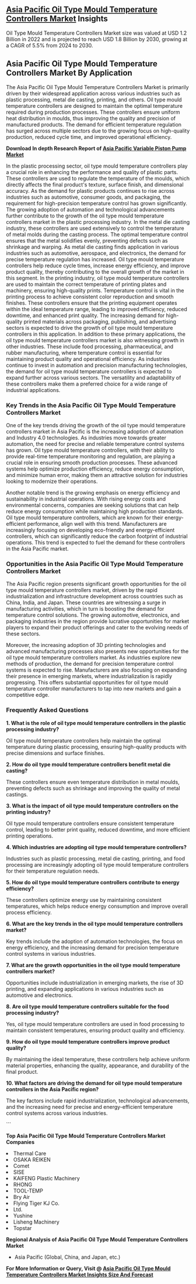 <h2><a href="https://www.verifiedmarketreports.com/download-sample/?rid=391004&amp;utm_source=Github-Feb&amp;utm_medium=225" target="_blank">Asia Pacific Oil Type Mould Temperature Controllers Market</a> Insights</h2><p>Oil Type Mould Temperature Controllers Market size was valued at USD 1.2 Billion in 2022 and is projected to reach USD 1.8 Billion by 2030, growing at a CAGR of 5.5% from 2024 to 2030.</p><p><h2>Asia Pacific Oil Type Mould Temperature Controllers Market By Application</h2> <p>The Asia Pacific Oil Type Mould Temperature Controllers Market is primarily driven by their widespread application across various industries such as plastic processing, metal die casting, printing, and others. Oil type mould temperature controllers are designed to maintain the optimal temperature required during production processes. These controllers ensure uniform heat distribution in moulds, thus improving the quality and precision of manufactured products. The demand for efficient temperature regulation has surged across multiple sectors due to the growing focus on high-quality production, reduced cycle time, and improved operational efficiency. <p><strong>Download In depth Research Report of <a href="https://www.verifiedmarketreports.com/download-sample/?rid=236118&amp;utm_source=Pulse-Dec&amp;utm_medium=225" target="_blank">Asia Pacific Variable Piston Pump Market</a></strong></p> In the plastic processing sector, oil type mould temperature controllers play a crucial role in enhancing the performance and quality of plastic parts. These controllers are used to regulate the temperature of the moulds, which directly affects the final product's texture, surface finish, and dimensional accuracy. As the demand for plastic products continues to rise across industries such as automotive, consumer goods, and packaging, the requirement for high-precision temperature control has grown significantly. The growing adoption of automation and technological advancements further contribute to the growth of the oil type mould temperature controllers market in the plastic processing industry. In the metal die casting industry, these controllers are used extensively to control the temperature of metal molds during the casting process. The optimal temperature control ensures that the metal solidifies evenly, preventing defects such as shrinkage and warping. As metal die casting finds application in various industries such as automotive, aerospace, and electronics, the demand for precise temperature regulation has increased. Oil type mould temperature controllers help reduce cycle times, increase energy efficiency, and improve product quality, thereby contributing to the overall growth of the market in this segment. In the printing industry, oil type mould temperature controllers are used to maintain the correct temperature of printing plates and machinery, ensuring high-quality prints. Temperature control is vital in the printing process to achieve consistent color reproduction and smooth finishes. These controllers ensure that the printing equipment operates within the ideal temperature range, leading to improved efficiency, reduced downtime, and enhanced print quality. The increasing demand for high-quality printed materials across packaging, publishing, and advertising sectors is expected to drive the growth of oil type mould temperature controllers in this application. In addition to these primary applications, the oil type mould temperature controllers market is also witnessing growth in other industries. These include food processing, pharmaceutical, and rubber manufacturing, where temperature control is essential for maintaining product quality and operational efficiency. As industries continue to invest in automation and precision manufacturing technologies, the demand for oil type mould temperature controllers is expected to expand further across various sectors. The versatility and adaptability of these controllers make them a preferred choice for a wide range of industrial applications. <h3>Key Trends in the Asia Pacific Oil Type Mould Temperature Controllers Market</h3> <p>One of the key trends driving the growth of the oil type mould temperature controllers market in Asia Pacific is the increasing adoption of automation and Industry 4.0 technologies. As industries move towards greater automation, the need for precise and reliable temperature control systems has grown. Oil type mould temperature controllers, with their ability to provide real-time temperature monitoring and regulation, are playing a crucial role in ensuring smooth production processes. These advanced systems help optimize production efficiency, reduce energy consumption, and minimize human error, making them an attractive solution for industries looking to modernize their operations.</p> <p>Another notable trend is the growing emphasis on energy efficiency and sustainability in industrial operations. With rising energy costs and environmental concerns, companies are seeking solutions that can help reduce energy consumption while maintaining high production standards. Oil type mould temperature controllers, which are known for their energy-efficient performance, align well with this trend. Manufacturers are increasingly focusing on developing eco-friendly and energy-efficient controllers, which can significantly reduce the carbon footprint of industrial operations. This trend is expected to fuel the demand for these controllers in the Asia Pacific market.</p> <h3>Opportunities in the Asia Pacific Oil Type Mould Temperature Controllers Market</h3> <p>The Asia Pacific region presents significant growth opportunities for the oil type mould temperature controllers market, driven by the rapid industrialization and infrastructure development across countries such as China, India, and Japan. These countries are witnessing a surge in manufacturing activities, which in turn is boosting the demand for temperature control solutions. The growing automotive, electronics, and packaging industries in the region provide lucrative opportunities for market players to expand their product offerings and cater to the evolving needs of these sectors.</p> <p>Moreover, the increasing adoption of 3D printing technologies and advanced manufacturing processes also presents new opportunities for the oil type mould temperature controllers market. As industries explore new methods of production, the demand for precision temperature control systems is expected to rise. Manufacturers are also focusing on expanding their presence in emerging markets, where industrialization is rapidly progressing. This offers substantial opportunities for oil type mould temperature controller manufacturers to tap into new markets and gain a competitive edge.</p> <h3>Frequently Asked Questions</h3> <p><strong>1. What is the role of oil type mould temperature controllers in the plastic processing industry?</strong></p> <p>Oil type mould temperature controllers help maintain the optimal temperature during plastic processing, ensuring high-quality products with precise dimensions and surface finishes.</p> <p><strong>2. How do oil type mould temperature controllers benefit metal die casting?</strong></p> <p>These controllers ensure even temperature distribution in metal moulds, preventing defects such as shrinkage and improving the quality of metal castings.</p> <p><strong>3. What is the impact of oil type mould temperature controllers on the printing industry?</strong></p> <p>Oil type mould temperature controllers ensure consistent temperature control, leading to better print quality, reduced downtime, and more efficient printing operations.</p> <p><strong>4. Which industries are adopting oil type mould temperature controllers?</strong></p> <p>Industries such as plastic processing, metal die casting, printing, and food processing are increasingly adopting oil type mould temperature controllers for their temperature regulation needs.</p> <p><strong>5. How do oil type mould temperature controllers contribute to energy efficiency?</strong></p> <p>These controllers optimize energy use by maintaining consistent temperatures, which helps reduce energy consumption and improve overall process efficiency.</p> <p><strong>6. What are the key trends in the oil type mould temperature controllers market?</strong></p> <p>Key trends include the adoption of automation technologies, the focus on energy efficiency, and the increasing demand for precision temperature control systems in various industries.</p> <p><strong>7. What are the growth opportunities in the oil type mould temperature controllers market?</strong></p> <p>Opportunities include industrialization in emerging markets, the rise of 3D printing, and expanding applications in various industries such as automotive and electronics.</p> <p><strong>8. Are oil type mould temperature controllers suitable for the food processing industry?</strong></p> <p>Yes, oil type mould temperature controllers are used in food processing to maintain consistent temperatures, ensuring product quality and efficiency.</p> <p><strong>9. How do oil type mould temperature controllers improve product quality?</strong></p> <p>By maintaining the ideal temperature, these controllers help achieve uniform material properties, enhancing the quality, appearance, and durability of the final product.</p> <p><strong>10. What factors are driving the demand for oil type mould temperature controllers in the Asia Pacific region?</strong></p> <p>The key factors include rapid industrialization, technological advancements, and the increasing need for precise and energy-efficient temperature control systems across various industries.</p> ```</p><p><strong>Top Asia Pacific Oil Type Mould Temperature Controllers Market Companies</strong></p><div data-test-id=""><p><li>Thermal Care</li><li> OSAKA REIKEN</li><li> Comet</li><li> SISE</li><li> KAIFENG Plastic Machinery</li><li> RHONG</li><li> TOOL-TEMP</li><li> Bry Air</li><li> Flying Tiger KJ Co.</li><li> Ltd.</li><li> Yushine</li><li> Lisheng Machinery</li><li> Topstar</li></p><div><strong>Regional Analysis of&nbsp;Asia Pacific Oil Type Mould Temperature Controllers Market</strong></div><ul><li dir="ltr"><p dir="ltr">Asia Pacific (Global, China, and Japan, etc.)</p></li></ul><p><strong>For More Information or Query, Visit @&nbsp;</strong><strong><a href="https://www.verifiedmarketreports.com/product/oil-type-mould-temperature-controllers-market/?utm_source=Github-Feb&amp;utm_medium=225" target="_blank">Asia Pacific Oil Type Mould Temperature Controllers Market Insights Size And Forecast</a></strong></p></div><h2>&nbsp;</h2><div data-test-id="">&nbsp;</div>
